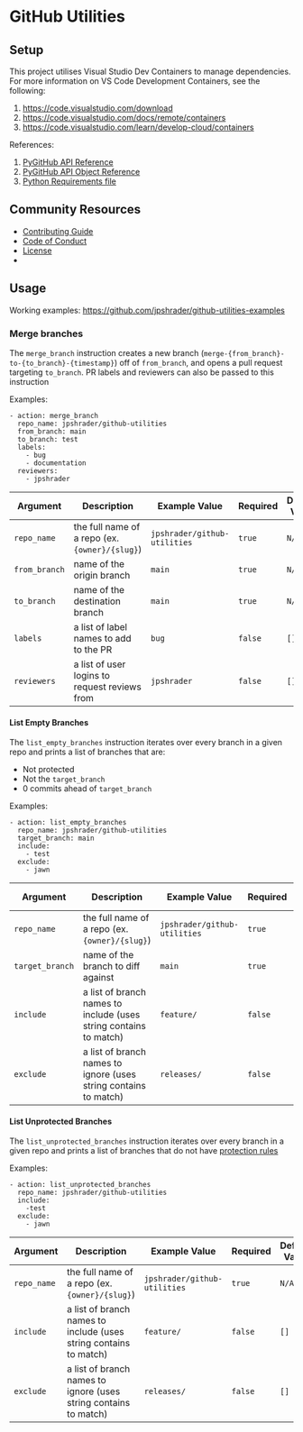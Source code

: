 # GitHub Utilities

## Setup

This project utilises Visual Studio Dev Containers to manage dependencies. For more information on VS Code Development Containers, see the following:
1. https://code.visualstudio.com/download
2. https://code.visualstudio.com/docs/remote/containers
3. https://code.visualstudio.com/learn/develop-cloud/containers

References:
1. [PyGitHub API Reference](https://pygithub.readthedocs.io/en/latest/apis.html)
2. [PyGitHub API Object Reference](https://pygithub.readthedocs.io/en/latest/github_objects.html)
3. [Python Requirements file](https://pip.pypa.io/en/stable/reference/requirements-file-format/)

## Community Resources

- [Contributing Guide](CONTRIBUTING.md)
- [Code of Conduct](CODE_OF_CONDUCT.md)
- [License](LICENSE)
- 

## Usage 

Working examples: https://github.com/jpshrader/github-utilities-examples

### Merge branches

The `merge_branch` instruction creates a new branch (`merge-{from_branch}-to-{to_branch}-{timestamp}`) off of `from_branch`, and opens a pull request targeting `to_branch`. PR labels and reviewers can also be passed to this instruction

Examples:
```
- action: merge_branch
  repo_name: jpshrader/github-utilities
  from_branch: main
  to_branch: test
  labels:
    - bug
    - documentation
  reviewers:
    - jpshrader
```

| Argument      | Description                                    | Example Value                | Required | Default Value |
|---------------|------------------------------------------------|------------------------------|----------|---------------|
| `repo_name`   | the full name of a repo (ex. `{owner}/{slug}`) | `jpshrader/github-utilities` | `true`   | `N/A`         |
| `from_branch` | name of the origin branch                      | `main`                       | `true`   | `N/A`         |
| `to_branch`   | name of the destination branch                 | `main`                       | `true`   | `N/A`         |
| `labels`      | a list of label names to add to the PR         | `bug`                        | `false`  | `[]`          |
| `reviewers`   | a list of user logins to request reviews from  | `jpshrader`                  | `false`  | `[]`          |

#### List Empty Branches

The `list_empty_branches` instruction iterates over every branch in a given repo and prints a list of branches that are:
 - Not protected
 - Not the `target_branch`
 - 0 commits ahead of `target_branch`

Examples:
```
- action: list_empty_branches
  repo_name: jpshrader/github-utilities
  target_branch: main
  include:
    - test
  exclude: 
    - jawn
```

| Argument        | Description                                                       | Example Value                | Required | Default Value          |
|-----------------|-------------------------------------------------------------------|------------------------------|----------|------------------------|
| `repo_name`     | the full name of a repo (ex. `{owner}/{slug}`)                    | `jpshrader/github-utilities` | `true`   | `N/A`                  |
| `target_branch` | name of the branch to diff against                                | `main`                       | `true`   | Default branch of repo |
| `include`       | a list of branch names to include (uses string contains to match) | `feature/`                   | `false`  | `[]`                   |
| `exclude`       | a list of branch names to ignore (uses string contains to match)  | `releases/`                  | `false`  | `[]`                   |

#### List Unprotected Branches

The `list_unprotected_branches` instruction iterates over every branch in a given repo and prints a list of branches that do not have [protection rules](https://docs.github.com/en/repositories/configuring-branches-and-merges-in-your-repository/defining-the-mergeability-of-pull-requests/about-protected-branches)

Examples:
```
- action: list_unprotected_branches
  repo_name: jpshrader/github-utilities
  include:
    -test
  exclude: 
    - jawn
```

| Argument        | Description                                                       | Example Value                | Required | Default Value          |
|-----------------|-------------------------------------------------------------------|------------------------------|----------|------------------------|
| `repo_name`     | the full name of a repo (ex. `{owner}/{slug}`)                    | `jpshrader/github-utilities` | `true`   | `N/A`                  |
| `include`       | a list of branch names to include (uses string contains to match) | `feature/`                   | `false`  | `[]`                   |
| `exclude`       | a list of branch names to ignore (uses string contains to match)  | `releases/`                  | `false`  | `[]`                   |
